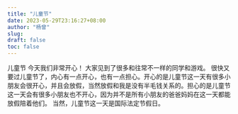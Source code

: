 ```yaml
---
title: "儿童节"
date: 2023-05-29T23:16:27+08:00
author: "杨曾"
slug:
draft: false
toc: false
---
```

儿童节
今天我们非常开心！
大家见到了很多和往常不一样的同学和游戏。
很快又要过儿童节了，内心有一点开心，也有一点担心。开心的是儿童节这一天有很多小朋友会很开心，并且会放假，当然放假和我是没有半毛钱关系的。担心的是儿童节这一天会有很多小朋友也不开心，因为并不是所有小朋友的爸爸妈妈在这一天都能放假陪着他们。
当然，儿童节这一天是国际法定节假日。
